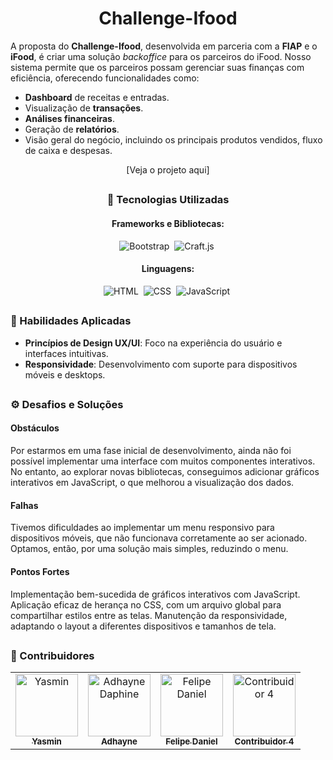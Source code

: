 <div align="center">

# Challenge-Ifood
</div>

A proposta do **Challenge-Ifood**, desenvolvida em parceria com a **FIAP** e o **iFood**, é criar uma solução *backoffice* para os parceiros do iFood. Nosso sistema permite que os parceiros possam gerenciar suas finanças com eficiência, oferecendo funcionalidades como:

- **Dashboard** de receitas e entradas.
- Visualização de **transações**.
- **Análises financeiras**.
- Geração de **relatórios**.
- Visão geral do negócio, incluindo os principais produtos vendidos, fluxo de caixa e despesas.

<div align="center"> [Veja o projeto aqui] </div>

##


<div align="center">
  
### 🚀 Tecnologias Utilizadas

#### **Frameworks e Bibliotecas**: 
![Bootstrap](https://img.shields.io/badge/Bootstrap-563D7C?style=for-the-badge&logo=bootstrap&logoColor=white)&nbsp;
![Craft.js](https://img.shields.io/badge/Craft.js-009688?style=for-the-badge&logo=javascript&logoColor=white)&nbsp;

#### **Linguagens**:
![HTML](https://img.shields.io/badge/HTML5-E34F26?style=for-the-badge&logo=html5&logoColor=white)&nbsp;
![CSS](https://img.shields.io/badge/CSS3-1572B6?style=for-the-badge&logo=css3&logoColor=white)&nbsp;
![JavaScript](https://img.shields.io/badge/JavaScript-F7DF1E?style=for-the-badge&logo=javascript&logoColor=black)&nbsp;

 </div>

##

### 🎨 Habilidades Aplicadas

- **Princípios de Design UX/UI**: Foco na experiência do usuário e interfaces intuitivas.
- **Responsividade**: Desenvolvimento com suporte para dispositivos móveis e desktops.

##

### ⚙️ Desafios e Soluções

#### Obstáculos
Por estarmos em uma fase inicial de desenvolvimento, ainda não foi possível implementar uma interface com muitos componentes interativos. No entanto, ao explorar novas bibliotecas, conseguimos adicionar gráficos interativos em JavaScript, o que melhorou a visualização dos dados.

#### Falhas
Tivemos dificuldades ao implementar um menu responsivo para dispositivos móveis, que não funcionava corretamente ao ser acionado. Optamos, então, por uma solução mais simples, reduzindo o menu.

#### Pontos Fortes
Implementação bem-sucedida de gráficos interativos com JavaScript.
Aplicação eficaz de herança no CSS, com um arquivo global para compartilhar estilos entre as telas.
Manutenção da responsividade, adaptando o layout a diferentes dispositivos e tamanhos de tela.

##

### 👥 Contribuidores

<table>
  <tr>
    <td align="center">
      <a href="https://github.com/YasminnNovaes">
        <img src="https://avatars.githubusercontent.com/u/165516630?v=4" width="100px;" alt="Yasmin"/>
        <br />
        <sub><b>Yasmin</b></sub>
      </a>
    </td>
    <td align="center">
      <a href="https://github.com/Adhayne2501">
        <img src="https://avatars.githubusercontent.com/u/125472212?v=4" width="100px;" alt="Adhayne Daphine"/>
        <br />
        <sub><b>Adhayne</b></sub>
      </a>
    </td>
    <td align="center">
      <a href="https://github.com/FelipeDanieldaSilva">
        <img src="https://avatars.githubusercontent.com/u/173853481?v=4" width="100px;" alt="Felipe Daniel"/>
        <br />
        <sub><b>Felipe Daniel</b></sub>
      </a>
    </td>
    <td align="center">
      <a href="https://github.com/contribuidor4">
        <img src="https://github.com/contribuidor4.png" width="100px;" alt="Contribuidor 4"/>
        <br />
        <sub><b>Contribuidor 4</b></sub>
      </a>
    </td>
  </tr>
</table>

